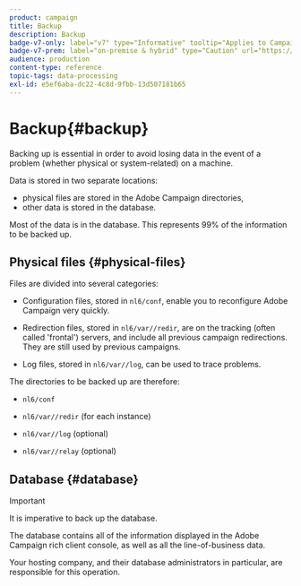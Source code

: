 ```yaml
---
product: campaign
title: Backup
description: Backup
badge-v7-only: label="v7" type="Informative" tooltip="Applies to Campaign Classic v7 only"
badge-v7-prem: label="on-premise & hybrid" type="Caution" url="https://experienceleague.adobe.com/docs/campaign-classic/using/installing-campaign-classic/architecture-and-hosting-models/hosting-models-lp/hosting-models.html?lang=en" tooltip="Applies to on-premise and hybrid deployments only"
audience: production
content-type: reference
topic-tags: data-processing
exl-id: e5ef6aba-dc22-4c8d-9fbb-13d507181b65
---
```

# Backup{#backup}

Backing up is essential in order to avoid losing data in the event of a problem (whether physical or system-related) on a machine.

Data is stored in two separate locations:

* physical files are stored in the Adobe Campaign directories,
* other data is stored in the database.

Most of the data is in the database. This represents 99% of the information to be backed up.

## Physical files {#physical-files}

Files are divided into several categories:

* Configuration files, stored in `nl6/conf`, enable you to reconfigure Adobe Campaign very quickly. 

* Redirection files, stored in  `nl6/var/`<instancename>`/redir`, are on the tracking (often called 'frontal') servers, and include all previous campaign redirections. They are still used by previous campaigns.

* Log files, stored in `nl6/var/`<instancename>`/log`, can be used to trace problems.

The directories to be backed up are therefore:

* `nl6/conf`

* `nl6/var/`<instanceName>`/redir` (for each instance)

* `nl6/var/`<instanceName>`/log` (optional)

* `nl6/var/`<instanceName>`/relay` (optional)  


## Database {#database}

>[!IMPORTANT]
>
>It is imperative to back up the database.


The database contains all of the information displayed in the Adobe Campaign rich client console, as well as all the line-of-business data.

Your hosting company, and their database administrators in particular, are responsible for this operation.

